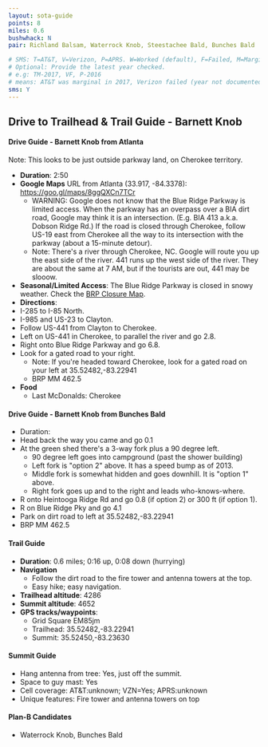 ```yaml
---
layout: sota-guide
points: 8
miles: 0.6
bushwhack: N
pair: Richland Balsam, Waterrock Knob, Steestachee Bald, Bunches Bald

# SMS: T=AT&T, V=Verizon, P=APRS. W=Worked (default), F=Failed, M=Marginal (some failed).
# Optional: Provide the latest year checked.
# e.g: TM-2017, VF, P-2016
# means: AT&T was marginal in 2017, Verizon failed (year not documented), APRS worked in 2016.
sms: Y
---
```

Drive to Trailhead & Trail Guide - Barnett Knob
--------------------------------------------------------
#### Drive Guide - Barnett Knob from Atlanta

Note: This looks to be just outside parkway land, on Cherokee territory.

* **Duration**: 2:50
* **Google Maps** URL from Atlanta (33.917, -84.3378): https://goo.gl/maps/8ggQXCn7TCr
    * WARNING: Google does not know that the Blue Ridge Parkway is limited access.  When the parkway has an overpass over a BIA dirt road, Google may think it is an intersection.  (E.g. BIA 413 a.k.a. Dobson Ridge Rd.)  If the road is closed through Cherokee, follow US-19 east from Cherokee all the way to its intersection with the parkway (about a 15-minute detour).
    * Note: There's a river through Cherokee, NC. Google will route you up the east side of the river.  441 runs up the west side of the river.  They are about the same at 7 AM, but if the tourists are out, 441 may be slooow.
* **Seasonal/Limited Access**: The Blue Ridge Parkway is closed in snowy weather. Check the [BRP Closure Map](http://go.nps.gov/blri-roads).
* **Directions**:
 * I-285 to I-85 North.
 * I-985 and US-23 to Clayton.
 * Follow US-441 from Clayton to Cherokee.
 * Left on US-441 in Cherokee, to parallel the river and go 2.8.
 * Right onto Blue Ridge Parkway and go 6.8.
 * Look for a gated road to your right.
   * Note: If you're headed toward Cherokee, look for a gated road on your left at 35.52482,-83.22941
   * BRP MM 462.5
* **Food**
    * Last McDonalds: Cherokee

#### Drive Guide - Barnett Knob from Bunches Bald
* Duration: 
* Head back the way you came and go 0.1
* At the green shed there's a 3-way fork plus a 90 degree left.
    * 90 degree left goes into campground (past the shower building)
    * Left fork is "option 2" above.  It has a speed bump as of 2013.
    * Middle fork is somewhat hidden and goes downhill.  It is "option 1" above. 
    * Right fork goes up and to the right and leads who-knows-where.
* R onto Heintooga Ridge Rd and go 0.8 (if option 2) or 300 ft (if option 1).
* R on Blue Ridge Pky and go 4.1
* Park on dirt road to left at 35.52482,-83.22941
* BRP MM 462.5

#### Trail Guide

* **Duration**: 0.6 miles; 0:16 up, 0:08 down (hurrying)
* **Navigation**
    * Follow the dirt road to the fire tower and antenna towers at the top.
    * Easy hike; easy navigation.
* **Trailhead altitude**: 4286
* **Summit altitude**: 4652
* **GPS tracks/waypoints**:
    * Grid Square EM85jm
    * Trailhead: 35.52482,-83.22941
    * Summit: 35.52450,-83.23630

#### Summit Guide

* Hang antenna from tree: Yes, just off the summit.
* Space to guy mast: Yes
* Cell coverage: AT&T:unknown; VZN=Yes; APRS:unknown
* Unique features: Fire tower and antenna towers on top

#### Plan-B Candidates

* Waterrock Knob, Bunches Bald
